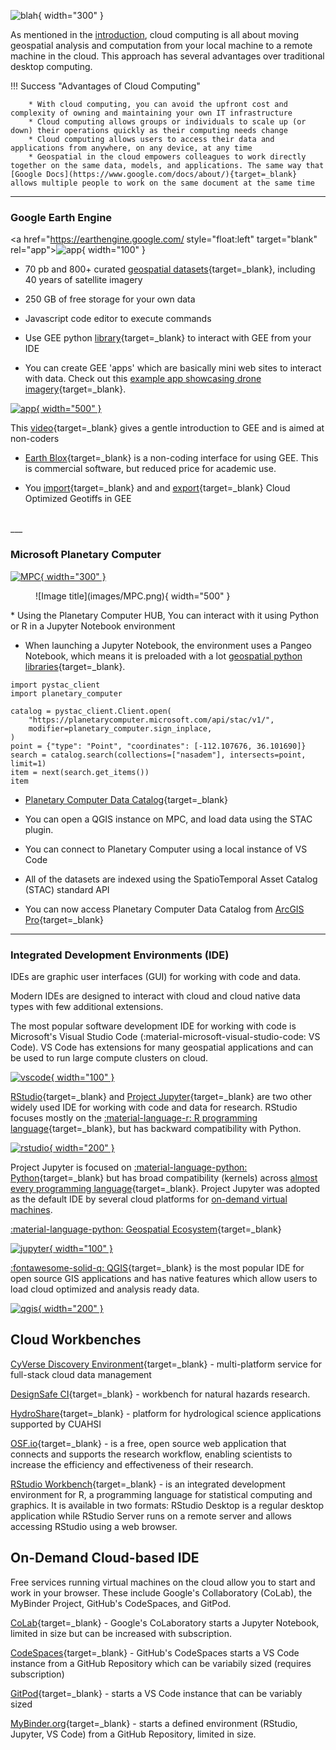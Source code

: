 ![blah](images/midjourney_cloud.png){ width="300" }

As mentioned in the [introduction](index.md#cloud-compute), cloud computing is all about moving geospatial analysis and computation from your local machine to a remote machine in the cloud. This approach has several advantages over traditional desktop computing.

!!! Success "Advantages of Cloud Computing"
        
        * With cloud computing, you can avoid the upfront cost and complexity of owning and maintaining your own IT infrastructure
        * Cloud computing allows groups or individuals to scale up (or down) their operations quickly as their computing needs change
        * Cloud computing allows users to access their data and applications from anywhere, on any device, at any time
        * Geospatial in the cloud empowers colleagues to work directly together on the same data, models, and applications. The same way that [Google Docs](https://www.google.com/docs/about/){target=_blank} allows multiple people to work on the same document at the same time

___

### Google Earth Engine

<a href="https://earthengine.google.com/ style="float:left" target="blank" rel="app">![app](images/gee2.png){ width="100" } </a>


* 70 pb and 800+ curated [geospatial datasets](https://developers.google.com/earth-engine/datasets){target=_blank}, including 40 years of satellite imagery 

* 250 GB of free storage for your own data

* Javascript code editor to execute commands

* Use GEE python [library](https://developers.google.com/earth-engine/guides/python_install){target=_blank} to interact with GEE from your IDE

* You can create GEE 'apps' which are basically mini web sites to interact with data. Check out this [example app showcasing drone imagery](https://bit.ly/srer-drone-2019){target=_blank}.

<a href="https://bit.ly/srer-drone-2019" style="float:center" target="blank" rel="app">![app](images/gee_app.png){ width="500" } </a>


This [video](https://www.youtube.com/watch?v=HofrUehuEk4){target=_blank} gives a gentle introduction to GEE and is aimed at non-coders

* [Earth Blox](https://www.earthblox.io/){target=_blank} is a non-coding interface for using GEE. This is commercial software, but reduced price for academic use.

* You [import](https://developers.google.com/earth-engine/guides/image_overview){target=_blank} and and [export](https://developers.google.com/earth-engine/guides/exporting_images){target=_blank} Cloud Optimized Geotiffs in GEE

</br>
___

### Microsoft Planetary Computer
<a href="https://planetarycomputer.microsoft.com/" align="right" target="blank" rel="MPC">![MPC](images/MPC2.jpeg){ width="300" } </a>

<figure markdown>
  ![Image title](images/MPC.png){ width="500" }
  <figcaption> </figcaption>
</figure>
* Using the Planetary Computer HUB, You can interact with it using Python or R in a Jupyter Notebook environment

* When launching a Jupyter Notebook, the environment uses a Pangeo Notebook, which means it is preloaded with a lot [geospatial python libraries](https://github.com/pangeo-data/pangeo-docker-images/blob/master/pangeo-notebook/packages.txt){target=_blank}. 

```
import pystac_client
import planetary_computer

catalog = pystac_client.Client.open(
    "https://planetarycomputer.microsoft.com/api/stac/v1/",
    modifier=planetary_computer.sign_inplace,
)
point = {"type": "Point", "coordinates": [-112.107676, 36.101690]}
search = catalog.search(collections=["nasadem"], intersects=point, limit=1)
item = next(search.get_items())
item
```




* [Planetary Computer Data Catalog](https://planetarycomputer.microsoft.com/catalog){target=_blank} 

* You can open a QGIS instance on MPC, and load data using the STAC plugin. 

* You can connect to Planetary Computer using a local instance of VS Code

* All of the datasets are indexed using the SpatioTemporal Asset Catalog (STAC) standard API

* You can now access Planetary Computer Data Catalog from [ArcGIS Pro](https://www.esri.com/en-us/c/product/arcgis-for-microsoft-planetary-computer){target=_blank}

___
### Integrated Development Environments (IDE) 

IDEs are graphic user interfaces (GUI) for working with code and data.

Modern IDEs are designed to interact with cloud and cloud native data types with few additional extensions.

The most popular software development IDE for working with code is Microsoft's Visual Studio Code (:material-microsoft-visual-studio-code: VS Code). VS Code has extensions for many geospatial applications and can be used to run large compute clusters on cloud.

<a href="https://code.visualstudio.com/" align="left" target="blank" rel="vscode">![vscode](https://upload.wikimedia.org/wikipedia/commons/thumb/9/9a/Visual_Studio_Code_1.35_icon.svg/240px-Visual_Studio_Code_1.35_icon.svg.png){ width="100" }</a>

[RStudio](https://rstudio.com){target=_blank} and [Project Jupyter](https://jupyter.org/){target=_blank} are two other widely used IDE for working with code and data for research. RStudio focuses mostly on the [:material-language-r: R programming language](https://www.r-project.org/){target=_blank}, but has backward compatibility with Python. 

<a href="https://rstudio.com/" align="left" target="blank" rel="rstudio">![rstudio](https://www.rstudio.com/wp-content/uploads/2018/10/RStudio-Logo.png){ width="200" }</a>

Project Jupyter is focused on [:material-language-python: Python](https://www.python.org/){target=_blank} but has broad compatibility (kernels) across [almost every programming language](https://github.com/jupyter/jupyter/wiki/Jupyter-kernels){target=_blank}. Project Jupyter was adopted as the default IDE by several cloud platforms for [on-demand virtual machines](#on-demand-cloud-based-ide).

[:material-language-python: Geospatial Ecosystem](https://ecosystem.pythongis.org/){target=_blank}

<a href="https://jupyter.org/" align="left" target="blank" rel="jupyter">![jupyter](https://upload.wikimedia.org/wikipedia/commons/thumb/3/38/Jupyter_logo.svg/207px-Jupyter_logo.svg.png){ width="100" }</a>

[:fontawesome-solid-q: QGIS](https://qgis.org){target=_blank} is the most popular IDE for open source GIS applications and has native features which allow users to load cloud optimized and analysis ready data.

<a href="https://qgis.org" align="left" target="blank" rel="qgis">![qgis](https://upload.wikimedia.org/wikipedia/commons/thumb/c/c2/QGIS_logo%2C_2017.svg/640px-QGIS_logo%2C_2017.svg.png){ width="200" }</a>



## Cloud Workbenches

[CyVerse Discovery Environment](https://de.cyverse.org/){target=_blank} - multi-platform service for full-stack cloud data management 

[DesignSafe CI](https://www.designsafe-ci.org/){target=_blank} - workbench for natural hazards research.
   
[HydroShare](https://www.hydroshare.org/){target=_blank} - platform for hydrological science applications supported by CUAHSI 

[OSF.io](https://osf.io/){target=_blank} - is a free, open source web application that connects and supports the research workflow, enabling scientists to increase the efficiency and effectiveness of their research.

[RStudio Workbench](https://www.rstudio.com/products/workbench/){target=_blank} -  is an integrated development environment for R, a programming language for statistical computing and graphics. It is available in two formats: RStudio Desktop is a regular desktop application while RStudio Server runs on a remote server and allows accessing RStudio using a web browser.

## On-Demand Cloud-based IDE

Free services running virtual machines on the cloud allow you to start and work in your browser. These include Google's Collaboratory (CoLab), the MyBinder Project, GitHub's CodeSpaces, and GitPod. 

[CoLab](https://colab.research.google.com/){target=_blank} - Google's CoLaboratory starts a Jupyter Notebook, limited in size but can be increased with subscription.                

[CodeSpaces](https://github.com/features/codespaces){target=_blank} - GitHub's CodeSpaces starts a VS Code instance from a GitHub Repository which can be variabily sized (requires subscription)      

[GitPod](https://www.gitpod.io/){target=_blank} - starts a VS Code instance that can be variably sized 

[MyBinder.org](https://mybinder.org/){target=_blank} - starts a defined environment (RStudio, Jupyter, VS Code) from a GitHub Repository, limited in size.                       
     


